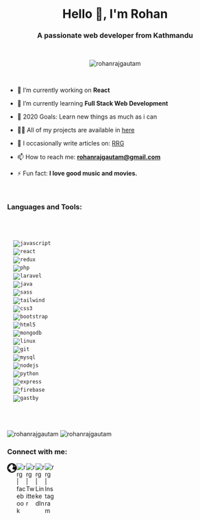 <h1 align="center">Hello 👋, I'm Rohan</h1>
<h3 align="center">A passionate web developer from Kathmandu</h3>

<br/>

<p align="center">
<img src="https://komarev.com/ghpvc/?username=rohanrajgautam" alt="rohanrajgautam" /> 
</p>

<br/>

- 🔭 I’m currently working on **React**

- 🌱 I’m currently learning **Full Stack Web Development**

- 🥅 2020 Goals: Learn new things as much as i can

- 👨‍💻 All of my projects are available in [here](https://rohangautam.com.np/work.html)

- 📝 I occasionally write articles on: [RRG](https://www.rrg.com.np/)

- 📫 How to reach me: **rohanrajgautam@gmail.com**

- ⚡ Fun fact: **I love good music and movies.**

<br />

<h3 style="marginBottom:10px">Languages and Tools: </h3>
<br/>
<p align="left">
  <code>
  <img src="https://devicons.github.io/devicon/devicon.git/icons/javascript/javascript-original.svg" alt="javascript" width="40" height="40"/> 
  <img src="https://devicons.github.io/devicon/devicon.git/icons/react/react-original-wordmark.svg" alt="react" width="40" height="40"/> 
  <img src="https://devicons.github.io/devicon/devicon.git/icons/redux/redux-original.svg" alt="redux" width="40" height="40"/> 
  <img src="https://devicons.github.io/devicon/devicon.git/icons/php/php-original.svg" alt="php" width="40" height="40"/>
  <img src="https://www.vectorlogo.zone/logos/laravel/laravel-icon.svg" alt="laravel" width="40" height="40"/>
  <img src="https://devicons.github.io/devicon/devicon.git/icons/java/java-original.svg" alt="java" width="40" height="40"/>
  <img src="https://devicons.github.io/devicon/devicon.git/icons/sass/sass-original.svg" alt="sass" width="40" height="40"/> 
  <img src="https://www.vectorlogo.zone/logos/tailwindcss/tailwindcss-icon.svg" alt="tailwind" width="40" height="40"/> 
  <img src="https://devicons.github.io/devicon/devicon.git/icons/css3/css3-original-wordmark.svg" alt="css3" width="40" height="40"/>
  <img src="https://devicons.github.io/devicon/devicon.git/icons/bootstrap/bootstrap-plain.svg" alt="bootstrap" width="40" height="40"/>
  <img src="https://devicons.github.io/devicon/devicon.git/icons/html5/html5-original-wordmark.svg" alt="html5" width="40" height="40"/> 
  <img src="https://devicons.github.io/devicon/devicon.git/icons/mongodb/mongodb-original-wordmark.svg" alt="mongodb" width="40" height="40"/> 
  <img src="https://devicons.github.io/devicon/devicon.git/icons/linux/linux-original.svg" alt="linux" width="40" height="40"/>   
  <img src="https://www.vectorlogo.zone/logos/git-scm/git-scm-icon.svg" alt="git" width="40" height="40"/> 
  <img src="https://devicons.github.io/devicon/devicon.git/icons/mysql/mysql-original-wordmark.svg" alt="mysql" width="40" height="40"/> 
  <img src="https://devicons.github.io/devicon/devicon.git/icons/nodejs/nodejs-original-wordmark.svg" alt="nodejs" width="40" height="40"/> 
  <img src="https://devicons.github.io/devicon/devicon.git/icons/python/python-original.svg" alt="python" width="40" height="40"/>
  <img src="https://devicons.github.io/devicon/devicon.git/icons/express/express-original-wordmark.svg" alt="express" width="40" height="40"/> 
  <img src="https://www.vectorlogo.zone/logos/firebase/firebase-icon.svg" alt="firebase" width="40" height="40"/> 
  <img src="https://www.vectorlogo.zone/logos/gatsbyjs/gatsbyjs-icon.svg" alt="gastby" width="40" height="40"/>
  </code>
</p>
<br>
<br/>

<img align="center" src="https://github-readme-stats.vercel.app/api/top-langs/?username=rohanrajgautam&layout=compact&hide=html&theme=vue-dark" alt="rohanrajgautam" />
<img align="center" src="https://github-readme-stats.vercel.app/api?username=rohanrajgautam&show_icons=true&theme=vue-dark&hide=issues" alt="rohanrajgautam" />


<br/>

### Connect with me:


[<img align="left" alt="rrg" width="22px" src="https://raw.githubusercontent.com/iconic/open-iconic/master/svg/globe.svg" />](https://rohangautam.com.np)
[<img align="left" alt="rrg | facebook" width="22px" src="https://cdn.jsdelivr.net/npm/simple-icons@v3/icons/facebook.svg" />](https://fb.com/rohanrajgautam)
[<img align="left" alt="rrg | Twitter" width="22px" src="https://cdn.jsdelivr.net/npm/simple-icons@v3/icons/twitter.svg" />](https://twitter.com/rohanrajgautam)
[<img align="left" alt="rrg | LinkedIn" width="22px" src="https://cdn.jsdelivr.net/npm/simple-icons@v3/icons/linkedin.svg" />](https://linkedin.com/in/rohanrajgautam)
[<img align="left" alt="rrg | Instagram" width="22px" src="https://cdn.jsdelivr.net/npm/simple-icons@v3/icons/instagram.svg" />](https://instagram.com/iamrrg)
